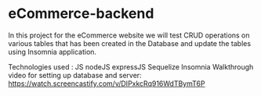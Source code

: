 # eCommerce-backend
In this project for the eCommerce website we will test CRUD operations on various tables that has been created in the Database and update the tables using Insomnia application.

Technologies used : JS nodeJS expressJS Sequelize Insomnia 
Walkthrough video for setting up database and server: https://watch.screencastify.com/v/DIPxkcRq916WdTBymT6P
